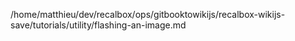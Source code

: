 /home/matthieu/dev/recalbox/ops/gitbooktowikijs/recalbox-wikijs-save/tutorials/utility/flashing-an-image.md